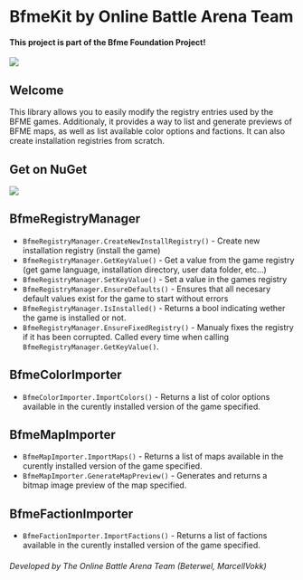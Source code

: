 # BfmeKit by Online Battle Arena Team
#### This project is part of the Bfme Foundation Project!
<a href="https://github.com/MarcellVokk/BfmeFoundationProject">
    <img src="https://img.shields.io/badge/GitHub-Foundation Project-lime"/>
</a>

## Welcome
This library allows you to easily modify the registry entries used by the BFME games. Additionaly, it provides a way to list and generate previews of BFME maps, as well as list available color options and factions. It can also create installation registries from scratch.

## Get on NuGet
<a href="https://www.nuget.org/packages/BfmeFoundationProject.BfmeKit">
   <img src="https://img.shields.io/nuget/v/BfmeFoundationProject.BfmeKit"/>
</a>

## BfmeRegistryManager
- `BfmeRegistryManager.CreateNewInstallRegistry()` - Create new installation registry (install the game)
- `BfmeRegistryManager.GetKeyValue()` - Get a value from the game registry (get game language, installation directory, user data folder, etc...)
- `BfmeRegistryManager.SetKeyValue()` - Set a value in the games registry
- `BfmeRegistryManager.EnsureDefaults()` - Ensures that all necesary default values exist for the game to start without errors
- `BfmeRegistryManager.IsInstalled()` - Returns a bool indicating wether the game is installed or not.
- `BfmeRegistryManager.EnsureFixedRegistry()` - Manualy fixes the registry if it has been corrupted. Called every time when calling `BfmeRegistryManager.GetKeyValue()`.

## BfmeColorImporter
- `BfmeColorImporter.ImportColors()` - Returns a list of color options available in the curently installed version of the game specified.

## BfmeMapImporter
- `BfmeMapImporter.ImportMaps()` - Returns a list of maps available in the curently installed version of the game specified.
- `BfmeMapImporter.GenerateMapPreview()` - Generates and returns a bitmap image preview of the map specified.

## BfmeFactionImporter
- `BfmeFactionImporter.ImportFactions()` - Returns a list of factions available in the curently installed version of the game specified.

###### Developed by The Online Battle Arena Team (Beterwel, MarcellVokk)
